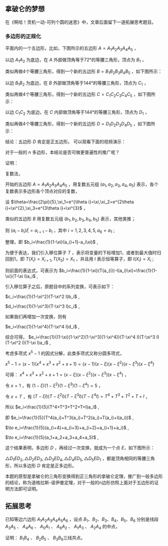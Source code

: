 ## 拿破仑的梦想

在《啊哈！灵机一动-可列个圆的迷思》中，文章后面留下一道拓展思考题目。

### 多边形的正规化

平面内的一个五边形，比如，下图所示的五边形 $A=A_1A_2A_3A_4A_5$ ，

以边 $A_1A_2$ 为底边，在 $A$ 外部做顶角等于72°的等腰三角形，顶点为 $B_1$ ，

类似再做4个等腰三角形，得到一个新的五边形 $B=B_1B_2B_3B_4B_5$ ，如下图所示：

以边 $B_1B_2$ 为底边，在 $B$ 外部做顶角等于144°的等腰三角形，顶点为 $C_1$ ，

类似再做4个等腰三角形，得到一个新的五边形 $C=C_1C_2C_3C_4C_5$ ，如下图所示：

以边 $C_1C_2$ 为底边，在 $C$ 内部做顶角等于144°的等腰三角形，顶点为 $D_1$ ，

类似再做4个等腰三角形，得到一个新的五边形 $D=D_1D_2D_3D_4D_5$ ，如下图所示：

结论：五边形 $D$ 肯定是正五边形。
可以观看下面的视频演示：

对于一般的 $n$ 多边形，本结论是否可做更普遍性的推广呢？

证明：

复数法，

开始的五边形 $A=A_1A_2A_3A_4A_5$ ，用复数五元组 $(a_1,a_2,a_3,a_4,a_5)$ 表示，各个复数表示多边形各个顶点对应的复数，

设 $\theta=\frac{2\pi}{5},\xi_1=e^{\theta i}=\xi,\xi_2=e^{2\theta i}=\xi^{2},\xi_3=e^{3\theta i}=\xi^{3}$ ，

类似的五边形 $B$ 用复数五元组 $(b_1,b_2,b_3,b_4,b_5)$ 表示，其他类推；

则 $(a_i-b_i)\xi=a_{i+1}-b_i$ ，其中 $i=1,2,3,4,5,a_6=a_1$ ;

整理，即 $b_i=\frac{1}{1-\xi}(a_{i+1}-a_i\xi)$ ,

为便于表达，我们引入移位算子 $T$ ，表示将变量的下标增加1，或者到最大值时归回到1，即 $T(X_i)=X_{i+1},T(X_5)=X_1$ ，并且用 $I$ 表示恒等算子，即 $I(X_i)=X_i$ ;

则前面的表达式，可表示为  $b_i=\frac{1}{1-\xi}(T(a_{i})-I(a_i)\xi)=\frac{1}{1-\xi}(T-\xi I)a_i$ ,

引入移位算子之后，原题目中的系列变换，可表示如下：

$c_i=\frac{1}{1-\xi^2}(T-\xi^2 I)b_i$ ,

$d_i=\frac{1}{1-\xi^3}(T-\xi^3 I)c_i$ ,

如果我们再增加一次变换，则有

$e_i=\frac{1}{1-\xi^4}(T-\xi^4 I)d_i$ ,

综合可得， $e_i=\frac{1}{(1-\xi)(1-\xi^2)(1-\xi^3)(1-\xi^4)}(T-\xi^4 I)(T-\xi^3 I)(T-\xi^2 I)(T-\xi I)a_i$ ,

考虑多项式 $x^5-1$ 的因式分解，此类多项式又称分圆多项式，

$x^5-1=(x-1)(x^4+x^3+x^2+x+1)=(x-1)(x-\xi)(x-\xi^2)(x-\xi^3)(x-\xi^4)$

可得： $x^4+x^3+x^2+x+1=(x-\xi)(x-\xi^2)(x-\xi^3)(x-\xi^4)$ ，

令 $x=1$ ，有 $(1-\xi)(1-\xi^2)(1-\xi^3)(1-\xi^4)=5$ ，

令 $x=T$ ，有 $(T-\xi I)(T-\xi^2 I)(T-\xi^3 I)(T-\xi^4 I)=T^4+T^3+T^2+T+I$ ，

所以 $e_i=\frac{1}{5}(T^4+T^3+T^2+T+I)a_i$ ,

即 $e_i=\frac{1}{5}(T^4(a_i)+T^3(a_i)+T^2(a_i)+T(a_i)+I(a_i))$ ,

$\to  e_i=\frac{1}{5}(a_{i+4}+a_{i+3}+a_{i+2}+a_{i+1}+a_i)$ ,

$\to  e_i=\frac{1}{5}(a_1+a_2+a_3+a_4+a_5)$ ,

这个结果表明，多边形 $D$ ，再经过一次变换，就成为一个点 $E$，如下图所示：

$\triangle D_1ED_2,\triangle D_2ED_3,\triangle D_3ED_4,\triangle D_4ED_5,\triangle D_5ED_1$ ，都是顶角相同的等腰三角形，所以多边形 $D$ 肯定是正多边形。

本题的原型是拿破仑的三角形变换得到正三角形的拿破仑定理，推广到一般多边形的结论，称为道格拉斯-诺伊曼定理，对于一般的n边形仿照上面对于五边形的证明方法即可证明。

## 拓展思考

已知等边六边形 $A_1A_2A_3A_4A_5A_6$ ，设点 $B_1、B_2、B_3、B_4、B_5、B_6$ 分别是线段 $A_3A_5$ 、 $A_4A_6$ 、 $A_5A_1$ 、 $A_6A_2$ 、 $A_1A_3$ 、 $A_2A_4$ 的中点，

证明： $B_1B_4$ 、 $B_2B_5$ 、 $B_3B_6$ ​三线共点。



